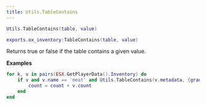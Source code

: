 ```yaml
---
title: Utils.TableContains
---
```


```lua
Utils.TableContains(table, value)
```

```lua
exports.ox_inventory:TableContains(table, value)
```

Returns true or false if the table contains a given value.

**Examples**

```lua
for k, v in pairs(ESX.GetPlayerData().Inventory) do
	if v and v.name == 'meat' and Utils.TableContains(v.metadata, {grade=1}) then
		count = count + v.count
	end
end
```

